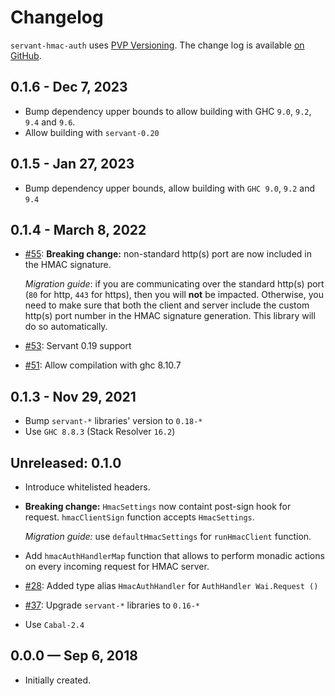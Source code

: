 # Changelog

`servant-hmac-auth` uses [PVP Versioning][1].
The change log is available [on GitHub][2].

## 0.1.6 - Dec 7, 2023
* Bump dependency upper bounds to allow building with GHC `9.0`, `9.2`, `9.4` and `9.6`.
* Allow building with `servant-0.20`

## 0.1.5 - Jan 27, 2023
* Bump dependency upper bounds, allow building with `GHC 9.0`, `9.2` and `9.4`

## 0.1.4 - March 8, 2022

* [#55](https://github.com/Holmusk/servant-hmac-auth/pull/55):
  **Breaking change:** non-standard http(s) port are now included in the HMAC signature.

  _Migration guide_: if you are communicating over the standard http(s) port (`80` for http, `443` for https), then you will **not** be impacted.
  Otherwise, you need to make sure that both the client and server include the custom http(s) port number in the HMAC signature generation.
  This library will do so automatically.

* [#53](https://github.com/Holmusk/servant-hmac-auth/pull/53):
  Servant 0.19 support

* [#51](https://github.com/Holmusk/servant-hmac-auth/pull/51):
  Allow compilation with ghc 8.10.7

## 0.1.3 - Nov 29, 2021
* Bump `servant-*` libraries' version to `0.18-*`
* Use `GHC 8.8.3` (Stack Resolver `16.2`)

## Unreleased: 0.1.0

* Introduce whitelisted headers.
* **Breaking change:** `HmacSettings` now containt post-sign hook for request.
  `hmacClientSign` function accepts `HmacSettings`.

  _Migration guide:_ use `defaultHmacSettings` for `runHmacClient` function.
* Add `hmacAuthHandlerMap` function that allows to perform monadic actions on
  every incoming request for HMAC server.
* [#28](https://github.com/Holmusk/servant-hmac-auth/issues/28):
  Added type alias `HmacAuthHandler` for `AuthHandler Wai.Request ()`
* [#37](https://github.com/Holmusk/servant-hmac-auth/issues/37):
  Upgrade `servant-*` libraries to `0.16-*`
* Use `Cabal-2.4`

## 0.0.0 — Sep 6, 2018

* Initially created.

[1]: https://pvp.haskell.org
[2]: https://github.com/holmusk/servant-hmac-auth/releases
